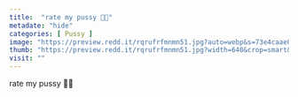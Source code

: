 ```yaml
---
title:  "rate my pussy 🥺🥺"
metadate: "hide"
categories: [ Pussy ]
image: "https://preview.redd.it/rqrufrfmnmn51.jpg?auto=webp&s=73e4caae0e7faf81107e967e1825bbe06b1d6830"
thumb: "https://preview.redd.it/rqrufrfmnmn51.jpg?width=640&crop=smart&auto=webp&s=c0a0fd2aec1986eaa274f1699742587130d9f717"
visit: ""
---
```

rate my pussy 🥺🥺
